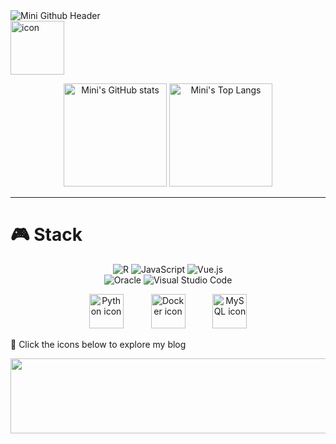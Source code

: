 <!-- Header Image -->
<img src="https://capsule-render.vercel.app/api?type=waving&color=FF4500&height=200&section=header&text=Mini%20Github&fontSize=90" alt="Mini Github Header" />


<div style="display: flex; align-items: flex-start;"><img src="https://techstack-generator.vercel.app/github-icon.svg" alt="icon" width="86" height="86" /></div>

<p align="center">
  <img src="https://github-readme-stats.vercel.app/api?username=BcKmini&show_icons=true&theme=shadow_red" alt="Mini's GitHub stats" height="165" />
  <img src="https://github-readme-stats.vercel.app/api/top-langs/?username=BcKmini&layout=compact&theme=shadow_red" alt="Mini's Top Langs" height="165" />
</p>



  

---

# 🎮 Stack
 <p align="center">
        <img src="https://img.shields.io/badge/R-276DC3?style=flat-square&logo=r&logoColor=white" alt="R"/> 
        <img src="https://img.shields.io/badge/JavaScript-F7DF1E?style=flat-square&logo=javascript&logoColor=black" alt="JavaScript"/>
        <img src="https://img.shields.io/badge/Vue.js-4FC08D?style=flat-square&logo=vue.js&logoColor=white" alt="Vue.js"/> <br>
        <img src="https://img.shields.io/badge/Oracle-F80000?style=flat-square&logo=oracle&logoColor=white" alt="Oracle"/> 
        <img src="https://img.shields.io/badge/Visual_Studio_Code-007ACC?style=flat-square&logo=visual-studio-code&logoColor=white" alt="Visual Studio Code"/><br>
      </p>
<p align="center">
  <img src="https://techstack-generator.vercel.app/python-icon.svg" alt="Python icon" width="55" height="55" style="margin: 0 20px;" />
  <img src="https://techstack-generator.vercel.app/docker-icon.svg" alt="Docker icon" width="55" height="55" style="margin: 0 20px;" />
  <img src="https://techstack-generator.vercel.app/mysql-icon.svg" alt="MySQL icon" width="55" height="55" style="margin: 0 20px;" />
</p>


<p> 🚀 Click the icons below to explore my blog </p>

<a href="https://github.com/devxb/gitanimals">
  <img
    src="https://render.gitanimals.org/lines/BcKmini?pet-id=642680464296876111"
    width="600"
    height="120"
  />
</a>






  



